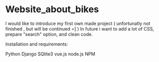 # Website_about_bikes

I would like to introduce my first own made project ( unfortunatly not finished , but will be continued =] ) 
In future i want to add a lot of CSS, prepare "search" option, and clean code. 

Installation and requirements:

Python
Django
SQlite3
vue.js
node.js
NPM



  
